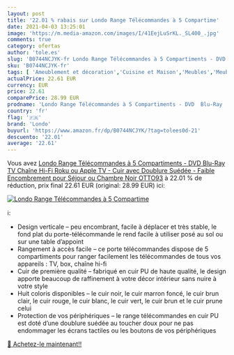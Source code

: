```yaml
---
layout: post
title: '22.01 % rabais sur Londo Range Télécommandes à 5 Compartime'
date: 2021-04-03 13:25:01
image: 'https://m.media-amazon.com/images/I/41EejLuSrKL._SL400_.jpg'
comments: true
category: ofertas
author: 'tole.es'
slug: 'B0744NCJYK-fr Londo Range Télécommandes à 5 Compartiments - DVD Blu-Ray...'
sku: 'B0744NCJYK-fr'
tags: [ 'Ameublement et décoration','Cuisine et Maison','Meubles','Meubles de chambre dadulte','Tables de chevet pour adulte','londo', ]
actualPrice: 22.61 EUR
currency: EUR
price: 22.61
comparePrice: 28.99 EUR
prodname: 'Londo Range Télécommandes à 5 Compartiments - DVD  Blu-Ray  TV  Chaîne Hi-Fi  Roku ou Apple TV - Cuir avec Doublure Suédée - Faible Encombrement pour Séjour ou Chambre  Noir  OTTO93'
country: 'fr'
flag: '🇫🇷'
brand: 'Londo'
buyurl: 'https://www.amazon.fr/dp/B0744NCJYK/?tag=tolees0d-21'
descuento: '22.01'
average: '22.61'
---
```


Vous avez [Londo Range Télécommandes à 5 Compartiments - DVD  Blu-Ray  TV  Chaîne Hi-Fi  Roku ou Apple TV - Cuir avec Doublure Suédée - Faible Encombrement pour Séjour ou Chambre  Noir  OTTO93](https://www.amazon.fr/dp/B0744NCJYK/?tag=tolees0d-21)  à  22.01 % de réduction, prix final  22.61 EUR (original: 28.99 EUR) ici:

[![Londo Range Télécommandes à 5 Compartime](https://m.media-amazon.com/images/I/41EejLuSrKL._SL400_.jpg)](https://www.amazon.fr/dp/B0744NCJYK/?tag=tolees0d-21)

ℹ️:

- Design verticale – peu encombrant, facile à déplacer et très stable, le fond plat du porte-télécommande le rend facile à utiliser posé au sol ou sur une table d’appoint
- Rangement à accès facile – ce porte télécommandes dispose de 5 compartiments pour ranger facilement les télécommandes de tous vos appareils : TV, box, chaîne hi-fi
- Cuir de première qualité – fabriqué en cuir PU de haute qualité, le design apporte beaucoup de raffinement à votre décor intérieur sans nuire à votre style
- Huit coloris disponibles – le cuir noir, le cuir marron foncé, le cuir brun clair, le cuir rouge, le cuir blanc, le cuir vert, le cuir brun et le cuir prune celui
- Protection de vos périphériques – le range télécommandes en cuir PU est doté d’une doublure suédée au toucher doux pour ne pas endommager les écrans tactiles ou les boutons de vos périphériques

[🛒 Achetez-le maintenant!!](https://www.amazon.fr/dp/B0744NCJYK/?tag=tolees0d-21)
